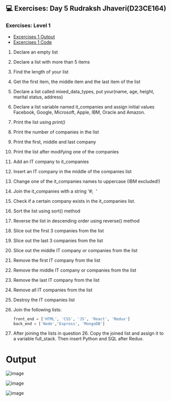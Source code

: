 ## 💻 Exercises: Day 5 Rudraksh Jhaveri(D23CE164)

### Exercises: Level 1

-  [Excercises 1 Output](#output)
- [Excercises 1 Code](#https://github.com/Rudraksh-Jhaveri/Python/blob/main/Python_Lists/Lists%20Exercises%20Level%201_Rudraksh_Jhaveri/Exercises_Level_1.py)
1. Declare an empty list
2. Declare a list with more than 5 items
3. Find the length of your list
4. Get the first item, the middle item and the last item of the list
5. Declare a list called mixed_data_types, put your(name, age, height, marital status, address)
6. Declare a list variable named it_companies and assign initial values Facebook, Google, Microsoft, Apple, IBM, Oracle and Amazon.
7. Print the list using _print()_
8. Print the number of companies in the list
9. Print the first, middle and last company
10. Print the list after modifying one of the companies
11. Add an IT company to it_companies
12. Insert an IT company in the middle of the companies list
13. Change one of the it_companies names to uppercase (IBM excluded!)
14. Join the it_companies with a string '#;&nbsp; '
15. Check if a certain company exists in the it_companies list.
16. Sort the list using sort() method
17. Reverse the list in descending order using reverse() method
18. Slice out the first 3 companies from the list
19. Slice out the last 3 companies from the list
20. Slice out the middle IT company or companies from the list
21. Remove the first IT company from the list
22. Remove the middle IT company or companies from the list
23. Remove the last IT company from the list
24. Remove all IT companies from the list
25. Destroy the IT companies list
26. Join the following lists:

    ```py
    front_end = ['HTML', 'CSS', 'JS', 'React', 'Redux']
    back_end = ['Node','Express', 'MongoDB']
    ```
    
27. After joining the lists in question 26. Copy the joined list and assign it to a variable full_stack. Then insert Python and SQL after Redux.


# Output

![image](https://github.com/Rudraksh-Jhaveri/Python/assets/155703131/8ba05c71-e75f-409d-aaec-0441589c1ad0)

![image](https://github.com/Rudraksh-Jhaveri/Python/assets/155703131/10f4aa04-9beb-4303-9e1d-4ed3199bc77a)

![image](https://github.com/Rudraksh-Jhaveri/Python/assets/155703131/51e40ca5-a764-4614-8dae-d7988ddb6804)


